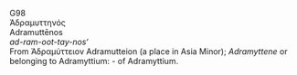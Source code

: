 <body>
  <p>G98<br>  Ἀδραμυττηνός  <br> Adramuttēnos  <br><i>ad-ram-oot-tay-nos‘ </i><br>From   Ἀδραμύττειον    Adramutteion   (a place in Asia Minor); <i>Adramyttene</i> or belonging to Adramyttium: - of Adramyttium.<br></p>
 </body>